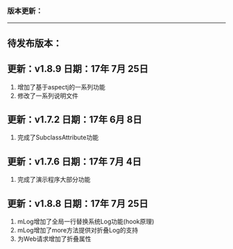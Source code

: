### 版本更新：
-----------------
## 待发布版本：
## 更新：v1.8.9        日期：17年 7月 25日
1. 增加了基于aspectj的一系列功能
2. 修改了一系列说明文件

## 更新：v1.7.2        日期：17年 6月 8日
1. 完成了SubclassAttribute功能

## 更新：v1.7.6        日期：17年 7月 4日
1. 完成了演示程序大部分功能

## 更新：v1.8.8        日期：17年 7月 25日
1. mLog增加了全局一行替换系统Log功能(hook原理)
2. mLog增加了more方法提供对折叠Log的支持
3. 为Web请求增加了折叠属性